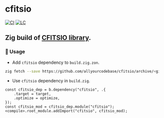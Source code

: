# cfitsio

[![CI][ci-shd]][ci-url]
[![LC][lc-shd]][lc-url]

## Zig build of [CFITSIO library](https://github.com/HEASARC/cfitsio).

### :rocket: Usage

- Add `cfitsio` dependency to `build.zig.zon`.

```sh
zig fetch --save https://github.com/allyourcodebase/cfitsio/archive/<git_tag_or_commit_hash>.tar.gz
```

- Use `cfitsio` dependency in `build.zig`.

```zig
const cfitsio_dep = b.dependency("cfitsio", .{
    .target = target,
    .optimize = optimize,
});
const cfitsio_mod = cfitsio_dep.module("cfitsio");
<compile>.root_module.addImport("cfitsio", cfitsio_mod);
```

<!-- MARKDOWN LINKS -->

[ci-shd]: https://img.shields.io/github/actions/workflow/status/allyourcodebase/cfitsio/ci.yaml?branch=main&style=for-the-badge&logo=github&label=CI&labelColor=black
[ci-url]: https://github.com/allyourcodebase/cfitsio/blob/main/.github/workflows/ci.yaml
[lc-shd]: https://img.shields.io/github/license/allyourcodebase/cfitsio.svg?style=for-the-badge&labelColor=black
[lc-url]: https://github.com/allyourcodebase/cfitsio/blob/main/LICENSE
